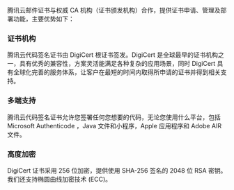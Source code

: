 ﻿腾讯云邮件证书与权威 CA 机构（证书颁发机构）合作，提供证书申请、管理及部署功能，主要优势如下：

### 证书机构
腾讯云代码签名证书由 DigiCert 根证书签发。DigiCert 是全球最早的证书机构之一，具有优秀的兼容性，方案灵活能满足各种复杂的应用场景，同时 DigiCert 具有全球化完善的服务体系，让客户在最短的时间内取得所申请的证书并得到相关支持。

### 多端支持
腾讯云代码签名证书允许您签署任何您想要的代码，无论您使用什么平台，包括Microsoft Authenticode ，Java 文件和小程序，Apple 应用程序和 Adobe AIR 文件。

### 高度加密
DigiCert 证书采用 256 位加密，提供使用 SHA-256 签名的 2048 位 RSA 密钥。我们还支持椭圆曲线加密技术 (ECC)。